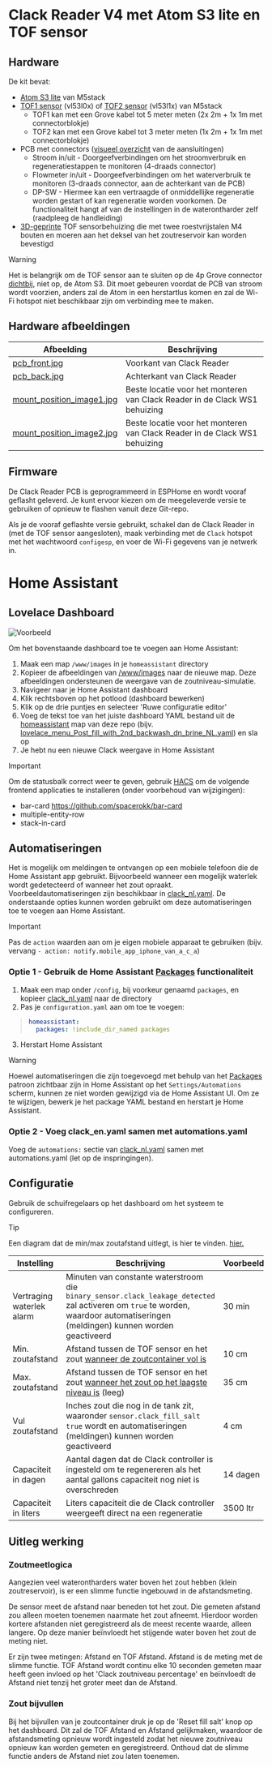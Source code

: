 
# Clack Reader V4 met Atom S3 lite en TOF sensor

## Hardware
De kit bevat:
- [Atom S3 lite](https://www.tinytronics.nl/shop/nl/development-boards/microcontroller-boards/met-wi-fi/m5stack-atom-s3-lite-esp32-s3-development-board) van M5stack
- [TOF1 sensor](https://www.tinytronics.nl/shop/nl/platformen-en-systemen/m5stack/unit/m5stack-tof-unit) (vl53l0x) of [TOF2 sensor](https://shop.m5stack.com/products/time-of-flight-distance-unit-vl53l1x) (vl53l1x) van M5stack
  - TOF1 kan met een Grove kabel tot 5 meter meten (2x 2m + 1x 1m met connectorblokje)
  - TOF2 kan met een Grove kabel tot 3 meter meten (1x 2m + 1x 1m met connectorblokje)
- PCB met connectors ([visueel overzicht](../readme/Clack_reader_v4_connections_on_clack_ws1_EN.pdf) van de aansluitingen)
  - Stroom in/uit - Doorgeefverbindingen om het stroomverbruik en regeneratiestappen te monitoren (4-draads connector)
  - Flowmeter in/uit - Doorgeefverbindingen om het waterverbruik te monitoren (3-draads connector, aan de achterkant van de PCB)
  - DP-SW - Hiermee kan een vertraagde of onmiddellijke regeneratie worden gestart of kan regeneratie worden voorkomen. De functionaliteit hangt af van de instellingen in de waterontharder zelf (raadpleeg de handleiding)
- [3D-geprinte](../readme/clack_tof-holder.stl) TOF sensorbehuizing die met twee roestvrijstalen M4 bouten en moeren aan het deksel van het zoutreservoir kan worden bevestigd

> [!WARNING]
> Het is belangrijk om de TOF sensor aan te sluiten op de 4p Grove connector <ins>dichtbij</ins>, niet op, de Atom S3. Dit moet gebeuren voordat de PCB van stroom wordt voorzien, anders zal de Atom in een herstartlus komen en zal de Wi-Fi hotspot niet beschikbaar zijn om verbinding mee te maken.

## Hardware afbeeldingen
| Afbeelding | Beschrijving |
| --- | --- |
| [pcb_front.jpg](../readme/pcb_front.jpg) | Voorkant van Clack Reader |
| [pcb_back.jpg](../readme/pcb_back.jpg) | Achterkant van Clack Reader |
| [mount_position_image1.jpg](../readme/mount_position_image1.jpg) | Beste locatie voor het monteren van Clack Reader in de Clack WS1 behuizing |
| [mount_position_image2.jpg](../readme/mount_position_image2.jpg) | Beste locatie voor het monteren van Clack Reader in de Clack WS1 behuizing |

## Firmware
De Clack Reader PCB is geprogrammeerd in ESPHome en wordt vooraf geflasht geleverd. Je kunt ervoor kiezen om de meegeleverde versie te gebruiken of opnieuw te flashen vanuit deze Git-repo.

Als je de vooraf geflashte versie gebruikt, schakel dan de Clack Reader in (met de TOF sensor aangesloten), maak verbinding met de `Clack` hotspot met het wachtwoord `configesp`, en voer de Wi-Fi gegevens van je netwerk in.

# Home Assistant

## Lovelace Dashboard
![Voorbeeld](../readme/home_assistant_menu_clack_ws_eng.jpg)

Om het bovenstaande dashboard toe te voegen aan Home Assistant:
1. Maak een map `/www/images` in je `homeassistant` directory
1. Kopieer de afbeeldingen van [/www/images](../www/images) naar de nieuwe map. Deze afbeeldingen ondersteunen de weergave van de zoutniveau-simulatie.
1. Navigeer naar je Home Assistant dashboard
1. Klik rechtsboven op het potlood (dashboard bewerken)
1. Klik op de drie puntjes en selecteer 'Ruwe configuratie editor'
1. Voeg de tekst toe van het juiste dashboard YAML bestand uit de [homeassistant](../homeassistant) map van deze repo (bijv. [lovelace_menu_Post_fill_with_2nd_backwash_dn_brine_NL.yaml](../homeassistant/lovelace_menu_Post_fill_with_2nd_backwash_dn_brine_NL.yaml)) en sla op
1. Je hebt nu een nieuwe Clack weergave in Home Assistant

> [!IMPORTANT]
> Om de statusbalk correct weer te geven, gebruik [HACS](https://hacs.xyz) om de volgende frontend applicaties te installeren (onder voorbehoud van wijzigingen):
> - bar-card https://github.com/spacerokk/bar-card
> - multiple-entity-row
> - stack-in-card

## Automatiseringen
Het is mogelijk om meldingen te ontvangen op een mobiele telefoon die de Home Assistant app gebruikt. Bijvoorbeeld wanneer een mogelijk waterlek wordt gedetecteerd of wanneer het zout opraakt. Voorbeeldautomatiseringen zijn beschikbaar in [clack_nl.yaml](../homeassistant/clack_nl.yaml). De onderstaande opties kunnen worden gebruikt om deze automatiseringen toe te voegen aan Home Assistant.

> [!IMPORTANT]
> Pas de `action` waarden aan om je eigen mobiele apparaat te gebruiken (bijv. vervang `- action: notify.mobile_app_iphone_van_a_c_a`)

### Optie 1 - Gebruik de Home Assistant [Packages](https://www.home-assistant.io/docs/configuration/packages/) functionaliteit
1. Maak een map onder `/config`, bij voorkeur genaamd `packages`, en kopieer [clack_nl.yaml](../homeassistant/clack_nl.yaml) naar de directory
1. Pas je `configuration.yaml` aan om toe te voegen:

>```yml
> homeassistant:
>   packages: !include_dir_named packages
> ```

3. Herstart Home Assistant

> [!WARNING]
> Hoewel automatiseringen die zijn toegevoegd met behulp van het [Packages](https://www.home-assistant.io/docs/configuration/packages/) patroon zichtbaar zijn in Home Assistant op het `Settings/Automations` scherm, kunnen ze niet worden gewijzigd via de Home Assistant UI. Om ze te wijzigen, bewerk je het package YAML bestand en herstart je Home Assistant.

### Optie 2 - Voeg clack_en.yaml samen met automations.yaml
Voeg de `automations:` sectie van [clack_nl.yaml](../homeassistant/clack_nl.yaml) samen met automations.yaml (let op de inspringingen).

## Configuratie

Gebruik de schuifregelaars op het dashboard om het systeem te configureren.

> [!TIP]
> Een diagram dat de min/max zoutafstand uitlegt, is hier te vinden. [hier.](../readme/min_max_NL.jpg)

| Instelling | Beschrijving | Voorbeeld |
| --- | --- | ---- |
| Vertraging waterlek alarm | Minuten van constante waterstroom die `binary_sensor.clack_leakage_detected` zal activeren om `true` te worden, waardoor automatiseringen (meldingen) kunnen worden geactiveerd | 30 min |
| Min. zoutafstand | Afstand tussen de TOF sensor en het zout <ins>wanneer de zoutcontainer vol is</ins> | 10 cm |
| Max. zoutafstand | Afstand tussen de TOF sensor en het zout <ins>wanneer het zout op het laagste niveau is</ins> (leeg)| 35 cm |
| Vul zoutafstand | Inches zout die nog in de tank zit, waaronder `sensor.clack_fill_salt` `true` wordt en automatiseringen (meldingen) kunnen worden geactiveerd | 4 cm |
| Capaciteit in dagen | Aantal dagen dat de Clack controller is ingesteld om te regenereren als het aantal gallons capaciteit nog niet is overschreden | 14 dagen |
| Capaciteit in liters | Liters capaciteit die de Clack controller weergeeft direct na een regeneratie | 3500 ltr |

## Uitleg werking

### Zoutmeetlogica
Aangezien veel waterontharders water boven het zout hebben (klein zoutreservoir), is er een slimme functie ingebouwd in de afstandsmeting.

De sensor meet de afstand naar beneden tot het zout. Die gemeten afstand zou alleen moeten toenemen naarmate het zout afneemt.
Hierdoor worden kortere afstanden niet geregistreerd als de meest recente waarde, alleen langere. Op deze manier beïnvloedt het stijgende water boven het zout de meting niet.

Er zijn twee metingen: Afstand en TOF Afstand.
Afstand is de meting met de slimme functie. TOF Afstand wordt continu elke 10 seconden gemeten maar heeft geen invloed op het 'Clack zoutniveau percentage' en beïnvloedt de Afstand niet tenzij het groter meet dan de Afstand.

### Zout bijvullen

Bij het bijvullen van je zoutcontainer druk je op de 'Reset fill salt' knop op het dashboard. Dit zal de TOF Afstand en Afstand gelijkmaken, waardoor de afstandsmeting opnieuw wordt ingesteld zodat het nieuwe zoutniveau opnieuw kan worden gemeten en geregistreerd. Onthoud dat de slimme functie anders de Afstand niet zou laten toenemen.
